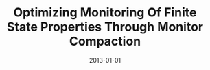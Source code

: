 ---
title: "Optimizing Monitoring Of Finite State Properties Through Monitor Compaction"
date: 2013-01-01
venue: "International Symposium on Software Testing and Analysis, ISSTA '13, Lugano, Switzerland, July 15-20, 2013"
paperurl: https://doi.org/10.1145/2483760.2483762
authors: "Rahul Purandare, Matthew B Dwyer and Sebastian G Elbaum"
awards: ""
---